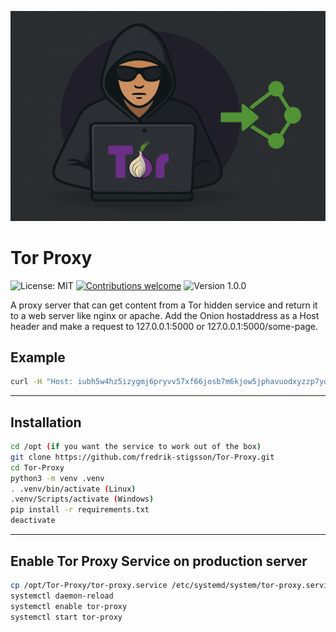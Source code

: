 ![Tor Proxy](/logo.png)

# Tor Proxy

![License: MIT](https://img.shields.io/badge/license-MIT-green.svg) [![Contributions welcome](https://img.shields.io/badge/contributions-welcome-brightgreen.svg?style=flat)](https://github.com/fredrik-stigsson/Tor-Proxy/issues) ![Version 1.0.0](https://img.shields.io/badge/version-1.0.0-blue)

A proxy server that can get content from a Tor hidden service and return it to a web server like nginx or apache. Add the Onion hostaddress as a Host header and make a request to 127.0.0.1:5000 or 127.0.0.1:5000/some-page.

## Example
```bash
curl -H "Host: iubh5w4hz5izygmj6pryvv57xf66josb7m6kjow5jphavuodxyzzp7yd.onion" http://127.0.0.1:5000
```

---

## Installation
```bash
cd /opt (if you want the service to work out of the box)
git clone https://github.com/fredrik-stigsson/Tor-Proxy.git
cd Tor-Proxy
python3 -m venv .venv
. .venv/bin/activate (Linux)
.venv/Scripts/activate (Windows)
pip install -r requirements.txt
deactivate
```

---

## Enable Tor Proxy Service on production server
```bash
cp /opt/Tor-Proxy/tor-proxy.service /etc/systemd/system/tor-proxy.service
systemctl daemon-reload
systemctl enable tor-proxy
systemctl start tor-proxy
```